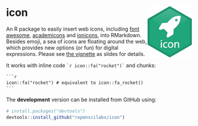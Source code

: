 
<!-- README.md is generated from README.Rmd. Please edit that file -->
icon <img src="man/figure/logo.png" align="right" />
====================================================

<!-- [![Travis-CI Build Status](https://travis-ci.org/earowang/icon.svg?branch=master)](https://travis-ci.org/earowang/icon) -->
<!-- [![CRAN_Status_Badge](http://www.r-pkg.org/badges/version/icon)](https://cran.r-project.org/package=icon) -->
<!-- [![Downloads](http://cranlogs.r-pkg.org/badges/icon?color=brightgreen)](https://cran.r-project.org/package=icon) -->
An R package to easily insert web icons, including [font awesome](http://fontawesome.io), [academicons](http://jpswalsh.github.io/academicons/) and [ionicons](http://ionicons.com), into RMarkdown. Besides emoji, a sea of icons are floating around the web, which provides new options (or fun) for digital expressions. Please see [the vignette](http://www.mitchelloharawild.com/icon/) as slides for details.

It works with inline code `` `r icon::fa("rocket")` `` and chunks:


    ```r
    icon::fa("rocket") # equivalent to icon::fa_rocket()
    ```

The **development** version can be installed from GitHub using:

``` r
# install.packages("devtools")
devtools::install_github("ropenscilabs/icon")
```
